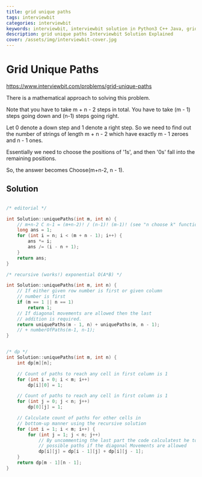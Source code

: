 ```yaml
---
title: grid unique paths
tags: interviewbit
categories: interviewbit
keywords: interviewbit, interviewbit solution in Python3 C++ Java, grid unique paths solution
description: grid unique paths Interviewbit Solution Explained
cover: /assets/img/interviewbit-cover.jpg
---
```


# Grid Unique Paths

https://www.interviewbit.com/problems/grid-unique-paths


There is a mathematical approach to solving this problem.

Note that you have to take m + n - 2 steps in total.
You have to take (m - 1) steps going down and (n-1) steps going right.

Let 0 denote a down step and 1 denote a right step.
So we need to find out the number of strings of length m + n - 2
which have exactly m - 1 zeroes and n - 1 ones.

Essentially we need to choose the positions of '1s', and then '0s' fall into the remaining positions.

So, the answer becomes Choose(m+n-2, n - 1).
## Solution

```cpp

/* editorial */

int Solution::uniquePaths(int m, int n) {
    // m+n-2 C n-1 = (m+n-2)! / (n-1)! (m-1)! (see "n choose k" function, n! / k!(n-k)! )
    long ans = 1;
    for (int i = n; i < (m + n - 1); i++) {
        ans *= i;
        ans /= (i - n + 1);
    }
    return ans;
}

/* recursive (works!) exponential O(A*B) */

int Solution::uniquePaths(int m, int n) {
    // If either given row number is first or given column 
    // number is first 
    if (m == 1 || n == 1)
        return 1;
    // If diagonal movements are allowed then the last 
    // addition is required.
    return uniquePaths(m - 1, n) + uniquePaths(m, n - 1);
	// + numberOfPaths(m-1, n-1); 
}


/* dp */
int Solution::uniquePaths(int m, int n) {
    int dp[m][n];

    // Count of paths to reach any cell in first column is 1
    for (int i = 0; i < m; i++) 
        dp[i][0] = 1; 

    // Count of paths to reach any cell in first column is 1
    for (int j = 0; j < n; j++) 
        dp[0][j] = 1; 

    // Calculate count of paths for other cells in
    // bottom-up manner using the recursive solution
    for (int i = 1; i < m; i++) { 
        for (int j = 1; j < n; j++) 
            // By uncommenting the last part the code calculatest he total 
            // possible paths if the diagonal Movements are allowed 
            dp[i][j] = dp[i - 1][j] + dp[i][j - 1];
    } 
    return dp[m - 1][n - 1];
}
```